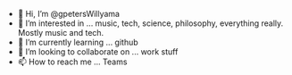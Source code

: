 - 👋 Hi, I’m @gpetersWillyama
- 👀 I’m interested in ... music, tech, science, philosophy, everything really. Mostly music and tech.
- 🌱 I’m currently learning ... github
- 💞️ I’m looking to collaborate on ... work stuff
- 📫 How to reach me ... Teams

<!---
gpetersWillyama/gpetersWillyama is a ✨ special ✨ repository because its `README.md` (this file) appears on your GitHub profile.
You can click the Preview link to take a look at your changes.
--->
